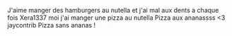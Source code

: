 J'aime manger des hamburgers au nutella et 
j'ai mal aux dents a chaque fois
Xera1337
moi j'ai manger une pizza au nutella
Pizza aux ananassss <3
jaycontrib
Pizza sans ananas !
